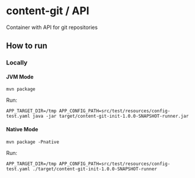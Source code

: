 # content-git / API
Container with API for git repositories

## How to run

### Locally

#### JVM Mode

```shell
mvn package
```

Run: 
```shell
APP_TARGET_DIR=/tmp APP_CONFIG_PATH=src/test/resources/config-test.yaml java -jar target/content-git-init-1.0.0-SNAPSHOT-runner.jar
```

#### Native Mode

```shell
mvn package -Pnative
```

Run:
```shell
APP_TARGET_DIR=/tmp APP_CONFIG_PATH=src/test/resources/config-test.yaml ./target/content-git-init-1.0.0-SNAPSHOT-runner
```
